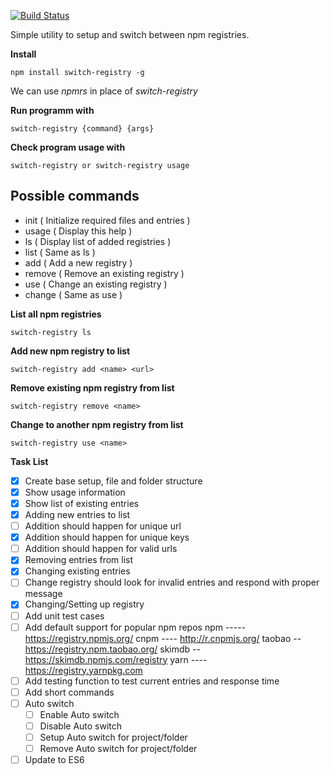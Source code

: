 [![Build Status](https://travis-ci.org/GeekAb/switch-registry.svg?branch=master)](https://travis-ci.org/GeekAb/switch-registry)

Simple utility to setup and switch between npm registries.

**Install**

```
npm install switch-registry -g
```
We can use *npmrs* in place of *switch-registry*

**Run programm with**
```
switch-registry {command} {args}
```

**Check program usage with**
```
switch-registry or switch-registry usage
```

**Possible commands**
----------------------------------------------
- init ( Initialize required files and entries )
- usage ( Display this help )
- ls ( Display list of added registries )
- list ( Same as ls )
- add ( Add a new registry )
- remove ( Remove an existing registry )
- use ( Change an existing registry )
- change ( Same as use )

**List all npm registries**
```
switch-registry ls
```

**Add new npm registry to list**
```
switch-registry add <name> <url>
```

**Remove existing npm registry from list**
```
switch-registry remove <name>
```

**Change to another npm registry from list**
```
switch-registry use <name>
```


**Task List**

- [x] Create base setup, file and folder structure
- [x] Show usage information
- [x] Show list of existing entries
- [x] Adding new entries to list
- [ ] Addition should happen for unique url
- [x] Addition should happen for unique keys
- [ ] Addition should happen for valid urls
- [x] Removing entries from list
- [x] Changing existing entries
- [ ] Change registry should look for invalid entries and respond with proper message
- [x] Changing/Setting up registry
- [ ] Add unit test cases
- [ ] Add default support for popular npm repos 
        npm -----  https://registry.npmjs.org/
        cnpm ----  http://r.cnpmjs.org/
        taobao --  https://registry.npm.taobao.org/
        skimdb --  https://skimdb.npmjs.com/registry
        yarn ----  https://registry.yarnpkg.com
- [ ] Add testing function to test current entries and response time
- [ ] Add short commands
- [ ] Auto switch
    - [ ] Enable Auto switch
    - [ ] Disable Auto switch
    - [ ] Setup Auto switch for project/folder
    - [ ] Remove Auto switch for project/folder
- [ ] Update to ES6
